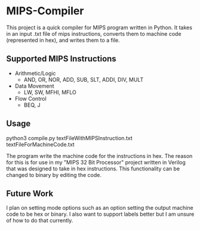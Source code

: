 # MIPS-Compiler
This project is a quick compiler for MIPS program written in Python. It takes in an input .txt file of mips instructions, converts them to machine code (represented in hex), and writes them to a file.

## Supported MIPS Instructions
- Arithmetic/Logic
    - AND, OR, NOR, ADD, SUB, SLT, ADDI, DIV, MULT
- Data Movement
    - LW, SW, MFHI, MFLO
- Flow Control
    - BEQ, J


## Usage
python3 compile.py textFileWithMIPSInstruction.txt textFileForMachineCode.txt

The program write the machine code for the instructions in hex. The reason for this is for use in my "MIPS 32 Bit Processor" project written in Verilog that was designed to take in hex instructions. This functionality can be changed to binary by editing the code.

## Future Work
I plan on setting mode options such as an option setting the output machine code to be hex or binary. I also want to support labels better but I am unsure of how to do that currently.
